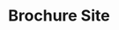 ---
title: Brochure Site
image_path: /assets/images/products/brochure-site.jpg
target_path: http://brochuredemo.com
devices_path: /platform?website=brochuredemo.com&fullscreen=false&desktop-only=false
---